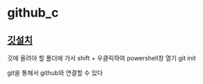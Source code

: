 # github_c

## [깃설치](https://git-scm.com/download/win)

깃에 올려야 할 폴더에 가서 shift + 우클릭하여 powershell창 열기
      git init 

git을 통해서 github와 연결할 수 있다
